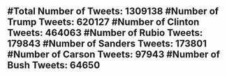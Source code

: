 #Total Number of Tweets: 1309138 
#Number of Trump Tweets: 620127
#Number of Clinton Tweets: 464063
#Number of Rubio Tweets: 179843
#Number of Sanders Tweets: 173801
#Number of Carson Tweets: 97943
#Number of Bush Tweets: 64650
---
